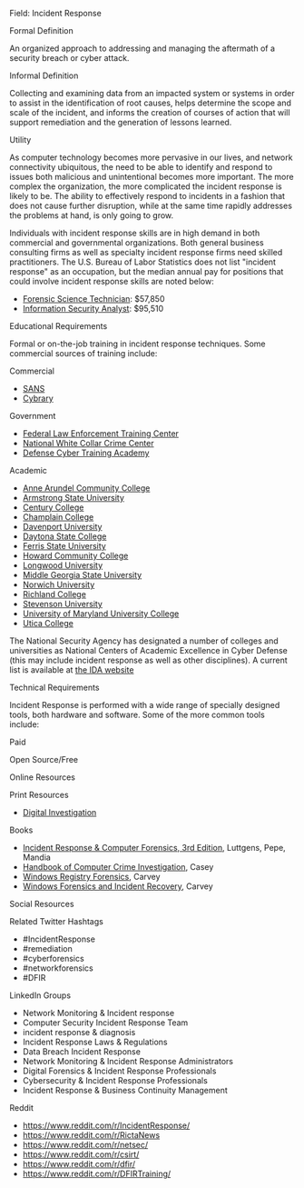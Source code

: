 Field: Incident Response

Formal Definition

An organized approach to addressing and managing the aftermath of a security breach or cyber attack. 

Informal Definition

Collecting and examining data from an impacted system or systems in order to assist in the identification of root causes, helps determine the scope and scale of the incident, and informs the creation of courses of action that will support remediation and the generation of lessons learned.

Utility

As computer technology becomes more pervasive in our lives, and network connectivity ubiquitous, the need to be able to identify and respond to issues both malicious and unintentional becomes more important. The more complex the organization, the more complicated the incident response is likely to be. The ability to effectively respond to incidents in a fashion that does not cause further disruption, while at the same time rapidly addresses the problems at hand, is only going to grow.

Individuals with incident response skills are in high demand in both commercial and governmental organizations. Both general business consulting firms as well as specialty incident response firms need skilled  practitioners. The U.S. Bureau of Labor Statistics does not list "incident response" as an occupation, but the median annual pay for positions that could involve incident response skills are noted below:

- [Forensic Science Technician](https://www.bls.gov/ooh/life-physical-and-social-science/forensic-science-technicians.htm): $57,850
- [Information Security Analyst](https://www.bls.gov/ooh/computer-and-information-technology/information-security-analysts.htm): $95,510


Educational Requirements

Formal or on-the-job training in incident response techniques. Some commercial sources of training include:

Commercial

- [SANS](https://www.sans.org/)
- [Cybrary](https://www.cybrary.it/)

Government

- [Federal Law Enforcement Training Center](https://www.fletc.gov/training-catalog)
- [National White Collar Crime Center](http://www.iacpcybercenter.org/investigators/training/)
- [Defense Cyber Training Academy](https://www.dc3.mil/cyber-training)

Academic

- [Anne Arundel Community College](http://www.aacc.edu/)
- [Armstrong State University](https://www.armstrong.edu/)
- [Century College](http://www.century.edu/)
- [Champlain College](http://www.champlain.edu/)
- [Davenport University](http://www.davenport.edu/)
- [Daytona State College](http://www.daytonastate.edu/)
- [Ferris State University](http://www.ferris.edu/)
- [Howard Community College](http://www.howardcc.edu/)
- [Longwood University](http://www.longwood.edu/)
- [Middle Georgia State University](http://www.mga.edu/)
- [Norwich University](http://www.norwich.edu/)
- [Richland College](http://www.richlandcollege.edu/)
- [Stevenson University](http://www.stevenson.edu/)
- [University of Maryland University College](http://www.umuc.edu/)
- [Utica College](http://www.utica.edu/)

The National Security Agency has designated a number of colleges and universities as National Centers of Academic Excellence in Cyber Defense (this may include incident response as well as other  disciplines). A current list is available at [the IDA website](https://www.iad.gov/NIETP/reports/cae_designated_institutions.cfm)

Technical Requirements

Incident Response is performed with a wide range of specially designed tools, both hardware and software. Some of the more common tools include:

Paid


Open Source/Free


Online Resources


Print Resources

- [Digital Investigation](https://www.journals.elsevier.com/digital-investigation)

Books

- [Incident Response & Computer Forensics, 3rd Edition](https://amzn.to/2WZlmjE), Luttgens, Pepe, Mandia
- [Handbook of Computer Crime Investigation](https://amzn.to/2I6Wm6K), Casey
- [Windows Registry Forensics](https://amzn.to/2N3oary), Carvey
- [Windows Forensics and Incident Recovery](https://amzn.to/2UXaOzQ), Carvey

Social Resources

Related Twitter Hashtags

- #IncidentResponse
- #remediation
- #cyberforensics
- #networkforensics
- #DFIR

LinkedIn Groups

- Network Monitoring & Incident response
- Computer Security Incident Response Team
- incident response & diagnosis
- Incident Response Laws & Regulations
- Data Breach Incident Response
- Network Monitoring & Incident Response Administrators
- Digital Forensics & Incident Response Professionals
- Cybersecurity & Incident Response Professionals
- Incident Response & Business Continuity Management


Reddit

- https://www.reddit.com/r/IncidentResponse/
- https://www.reddit.com/r/RictaNews
- https://www.reddit.com/r/netsec/
- https://www.reddit.com/r/csirt/
- https://www.reddit.com/r/dfir/
- https://www.reddit.com/r/DFIRTraining/
